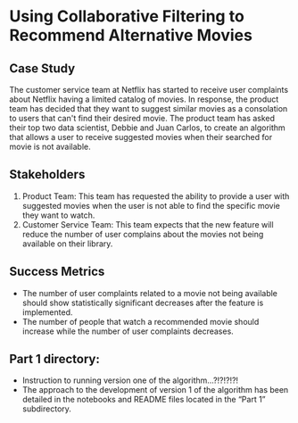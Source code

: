 # Using Collaborative Filtering to Recommend Alternative Movies

## Case Study
The customer service team at Netflix has started to receive user complaints about Netflix having a limited catalog of movies. In response, the product team has decided that they want to suggest similar movies as a consolation to users that can't find their desired movie. The product team has asked their top two data scientist, Debbie and Juan Carlos, to create an algorithm that allows a user to receive suggested movies when their searched for movie is not available.


## Stakeholders
1. Product Team: This team has requested the ability to provide a user with suggested movies when the user is not able to find the specific movie they want to watch.
2. Customer Service Team: This team expects that the new feature will reduce the number of user complains about the movies not being available on their library.

## Success Metrics
* The number of user complaints related to a movie not being available should show statistically significant decreases after the feature is implemented.
* The number of people that watch a recommended movie should increase while the number of user complaints decreases.


## Part 1 directory:
* Instruction to running version one of the algorithm...?!?!?!?!
* The approach to the development of version 1 of the algorithm has been detailed in the notebooks and README files located in the “Part 1” subdirectory.

